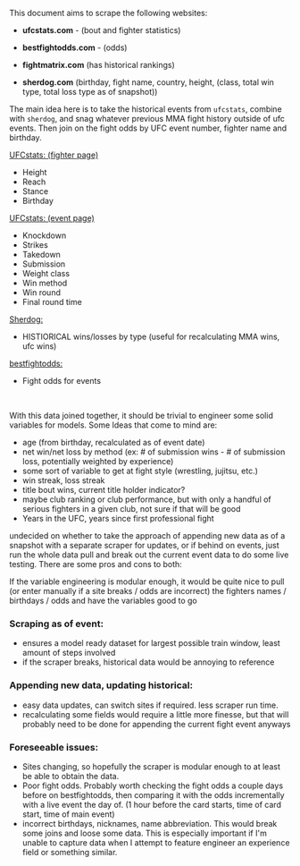 This document aims to scrape the following websites:

-   <b>ufcstats.com</b> - (bout and fighter statistics)

-   <b>bestfightodds.com</b> - (odds)

-   <b>fightmatrix.com</b> (has historical rankings)

-   <b>sherdog.com</b> (birthday, fight name, country, height, (class,
    total win type, total loss type as of snapshot))

The main idea here is to take the historical events from `ufcstats`,
combine with `sherdog`, and snag whatever previous MMA fight history
outside of ufc events. Then join on the fight odds by UFC event number,
fighter name and birthday.

<u>UFCstats: (fighter page)</u> 
- Height 
- Reach 
- Stance 
- Birthday

<u>UFCstats: (event page)</u> 
- Knockdown 
- Strikes 
- Takedown 
- Submission 
- Weight class 
- Win method 
- Win round 
- Final round time

<u>Sherdog:</u> 
- HISTIORICAL wins/losses by type (useful for
recalculating MMA wins, ufc wins)

<u>bestfightodds:</u> 
- Fight odds for events

<br>

With this data joined together, it should be trivial to engineer some
solid variables for models. Some Ideas that come to mind are: 
- age (from birthday, recalculated as of event date) 
- net win/net loss by method (ex: # of submission wins - # of submission loss, potentially
weighted by experience) 
- some sort of variable to get at fight style (wrestling, jujitsu, etc.) 
- win streak, loss streak 
- title bout wins, current title holder indicator? 
- maybe club ranking or club performance, but with only a handful of serious fighters in a given
club, not sure if that will be good 
- Years in the UFC, years since first professional fight

undecided on whether to take the approach of appending new data as of a
snapshot with a separate scraper for updates, or if behind on events,
just run the whole data pull and break out the current event data to do
some live testing. There are some pros and cons to both:

If the variable engineering is modular enough, it would be
quite nice to pull (or enter manually if a site breaks / odds are
incorrect) the fighters names / birthdays / odds and have the variables
good to go

### Scraping as of event:

-   ensures a model ready dataset for largest possible train window,
    least amount of steps involved
-   if the scraper breaks, historical data would be annoying to
    reference

### Appending new data, updating historical:

-   easy data updates, can switch sites if required. less scraper run
    time.
-   recalculating some fields would require a little more finesse, but
    that will probably need to be done for appending the current fight
    event anyways

### Foreseeable issues:

-   Sites changing, so hopefully the scraper is modular enough to at
    least be able to obtain the data.
-   Poor fight odds. Probably worth checking the fight odds a couple
    days before on bestfightodds, then comparing it with the odds
    incrementally with a live event the day of. (1 hour before the card
    starts, time of card start, time of main event)
-   incorrect birthdays, nicknames, name abbreviation. This would break
    some joins and loose some data. This is especially important if I'm
    unable to capture data when I attempt to feature engineer an
    experience field or something similar.
